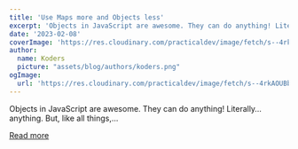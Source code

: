 ```yaml
---
title: 'Use Maps more and Objects less'
excerpt: 'Objects in JavaScript are awesome. They can do anything! Literally…anything.   But, like all things,...'
date: '2023-02-08'
coverImage: 'https://res.cloudinary.com/practicaldev/image/fetch/s--4rkAOUBb--/c_imagga_scale,f_auto,fl_progressive,h_420,q_auto,w_1000/https://dev-to-uploads.s3.amazonaws.com/uploads/articles/tor6014dah4xx12wirou.png'
author:
  name: Koders
  picture: "assets/blog/authors/koders.png"
ogImage:
  url: 'https://res.cloudinary.com/practicaldev/image/fetch/s--4rkAOUBb--/c_imagga_scale,f_auto,fl_progressive,h_420,q_auto,w_1000/https://dev-to-uploads.s3.amazonaws.com/uploads/articles/tor6014dah4xx12wirou.png'
---
```


Objects in JavaScript are awesome. They can do anything! Literally…anything.   But, like all things,...

[Read more](https://dev.to/builderio/use-maps-more-and-objects-less-2flk)
